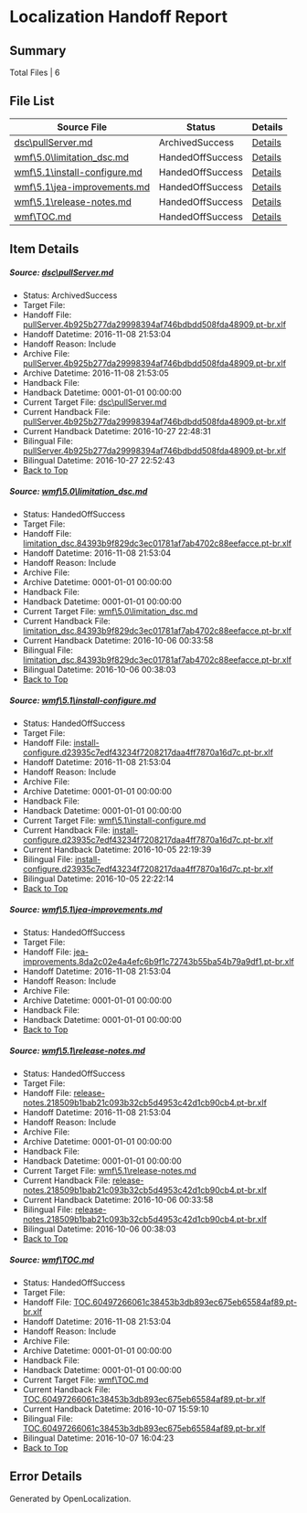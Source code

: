 # <a name='report-top'></a> Localization Handoff Report

## Summary
 Total Files | 6

## File List
 Source File | Status | Details 
 ----------- | ------ | ------- 
 [dsc\pullServer.md](https://github.com/PowerShell/powerShell-Docs/blob/33db56d0a5883a95b71f3ad38b3a3eee63b6b835/dsc/pullServer.md) | ArchivedSuccess | [Details](#8a1190f79488036eea9be27a65bbdcd5e328c38a83)
 [wmf\5.0\limitation_dsc.md](https://github.com/PowerShell/powerShell-Docs/blob/53708466896a0a80d8285dd7221ccd62c4094c36/wmf/5.0/limitation_dsc.md) | HandedOffSuccess | [Details](#c93c664f6970178cd05f0316b05e155ad1355a232363)
 [wmf\5.1\install-configure.md](https://github.com/PowerShell/powerShell-Docs/blob/0c136264c9fe4e92771e4423011c2fa959f30e93/wmf/5.1/install-configure.md) | HandedOffSuccess | [Details](#21f26830cdc20a90ce48aa09bc7013d733242ae92387)
 [wmf\5.1\jea-improvements.md](https://github.com/PowerShell/powerShell-Docs/blob/37edecc88cf36cfb2f1800452b9586f15ce3a088/wmf/5.1/jea-improvements.md) | HandedOffSuccess | [Details](#bd01ff0d208717511505a1aedf9eeaa303d08dbe2388)
 [wmf\5.1\release-notes.md](https://github.com/PowerShell/powerShell-Docs/blob/965669e580e5322889f75f8a7684174a017d89b8/wmf/5.1/release-notes.md) | HandedOffSuccess | [Details](#e3d71b09896865ab24032f4e069e486b448d937a2393)
 [wmf\TOC.md](https://github.com/PowerShell/powerShell-Docs/blob/f6786c847858d73a61f2771765dc91717ecb6775/wmf/TOC.md) | HandedOffSuccess | [Details](#5c4f9482c0a1d75ac4da53bc1cf27d87077d9e682414)

## Item Details
##### <a name='8a1190f79488036eea9be27a65bbdcd5e328c38a83'></a> Source: [dsc\pullServer.md](https://github.com/PowerShell/powerShell-Docs/blob/33db56d0a5883a95b71f3ad38b3a3eee63b6b835/dsc/pullServer.md)
* Status: ArchivedSuccess
* Target File: 
* Handoff File: [pullServer.4b925b277da29998394af746bdbdd508fda48909.pt-br.xlf](https://github.com/PowerShell/powerShell-Docs.handoff/blob/7e0026845e791462618205f58e10b4be6711bfdf/ol-handoff/PowerShell/powerShell-Docs.pt-br/live/pullServer.4b925b277da29998394af746bdbdd508fda48909.pt-br.xlf)
* Handoff Datetime: 2016-11-08 21:53:04
* Handoff Reason: Include
* Archive File: [pullServer.4b925b277da29998394af746bdbdd508fda48909.pt-br.xlf](https://github.com/PowerShell/powerShell-Docs.handoff/blob/b639041679b4022c1d772fb5c3a988fd069e9211/ol-archive/PowerShell/powerShell-Docs.pt-br/live/pullServer.4b925b277da29998394af746bdbdd508fda48909.pt-br.xlf)
* Archive Datetime: 2016-11-08 21:53:05
* Handback File: 
* Handback Datetime: 0001-01-01 00:00:00
* Current Target File: [dsc\pullServer.md](https://github.com/PowerShell/powerShell-Docs.pt-br/blob/3c9285114d3999c478d0b4ffba69acaef8c42d6d/dsc/pullServer.md)
* Current Handback File: [pullServer.4b925b277da29998394af746bdbdd508fda48909.pt-br.xlf](https://github.com/PowerShell/powerShell-Docs.handback/blob/b3e1c1f8170e94bfdafb3af4a37c1a6f384b12fd/ol-handback/PowerShell/powerShell-Docs.pt-br/live/pullServer.4b925b277da29998394af746bdbdd508fda48909.pt-br.xlf)
* Current Handback Datetime: 2016-10-27 22:48:31
* Bilingual File: [pullServer.4b925b277da29998394af746bdbdd508fda48909.pt-br.xlf](https://github.com/PowerShell/powerShell-Docs.handback/blob/b3e1c1f8170e94bfdafb3af4a37c1a6f384b12fd/ol-handback/PowerShell/powerShell-Docs.pt-br/live/pullServer.4b925b277da29998394af746bdbdd508fda48909.pt-br.xlf)
* Bilingual Datetime: 2016-10-27 22:52:43
* [Back to Top](#report-top)

##### <a name='c93c664f6970178cd05f0316b05e155ad1355a232363'></a> Source: [wmf\5.0\limitation_dsc.md](https://github.com/PowerShell/powerShell-Docs/blob/53708466896a0a80d8285dd7221ccd62c4094c36/wmf/5.0/limitation_dsc.md)
* Status: HandedOffSuccess
* Target File: 
* Handoff File: [limitation_dsc.84393b9f829dc3ec01781af7ab4702c88eefacce.pt-br.xlf](https://github.com/PowerShell/powerShell-Docs.handoff/blob/7e0026845e791462618205f58e10b4be6711bfdf/ol-handoff/PowerShell/powerShell-Docs.pt-br/live/limitation_dsc.84393b9f829dc3ec01781af7ab4702c88eefacce.pt-br.xlf)
* Handoff Datetime: 2016-11-08 21:53:04
* Handoff Reason: Include
* Archive File: 
* Archive Datetime: 0001-01-01 00:00:00
* Handback File: 
* Handback Datetime: 0001-01-01 00:00:00
* Current Target File: [wmf\5.0\limitation_dsc.md](https://github.com/PowerShell/powerShell-Docs.pt-br/blob/c70069b107795be9e8aa29f34281dea6eec9edc8/wmf/5.0/limitation_dsc.md)
* Current Handback File: [limitation_dsc.84393b9f829dc3ec01781af7ab4702c88eefacce.pt-br.xlf](https://github.com/PowerShell/powerShell-Docs.handback/blob/c4bef11c55c98f6827ea82bca5ea778dd2ad3010/ol-handback/PowerShell/powerShell-Docs.pt-br/live/limitation_dsc.84393b9f829dc3ec01781af7ab4702c88eefacce.pt-br.xlf)
* Current Handback Datetime: 2016-10-06 00:33:58
* Bilingual File: [limitation_dsc.84393b9f829dc3ec01781af7ab4702c88eefacce.pt-br.xlf](https://github.com/PowerShell/powerShell-Docs.handback/blob/c4bef11c55c98f6827ea82bca5ea778dd2ad3010/ol-handback/PowerShell/powerShell-Docs.pt-br/live/limitation_dsc.84393b9f829dc3ec01781af7ab4702c88eefacce.pt-br.xlf)
* Bilingual Datetime: 2016-10-06 00:38:03
* [Back to Top](#report-top)

##### <a name='21f26830cdc20a90ce48aa09bc7013d733242ae92387'></a> Source: [wmf\5.1\install-configure.md](https://github.com/PowerShell/powerShell-Docs/blob/0c136264c9fe4e92771e4423011c2fa959f30e93/wmf/5.1/install-configure.md)
* Status: HandedOffSuccess
* Target File: 
* Handoff File: [install-configure.d23935c7edf43234f7208217daa4ff7870a16d7c.pt-br.xlf](https://github.com/PowerShell/powerShell-Docs.handoff/blob/7e0026845e791462618205f58e10b4be6711bfdf/ol-handoff/PowerShell/powerShell-Docs.pt-br/live/install-configure.d23935c7edf43234f7208217daa4ff7870a16d7c.pt-br.xlf)
* Handoff Datetime: 2016-11-08 21:53:04
* Handoff Reason: Include
* Archive File: 
* Archive Datetime: 0001-01-01 00:00:00
* Handback File: 
* Handback Datetime: 0001-01-01 00:00:00
* Current Target File: [wmf\5.1\install-configure.md](https://github.com/PowerShell/powerShell-Docs.pt-br/blob/b7bb46a9ca81f482c5b9e44237088a6d14874b14/wmf/5.1/install-configure.md)
* Current Handback File: [install-configure.d23935c7edf43234f7208217daa4ff7870a16d7c.pt-br.xlf](https://github.com/PowerShell/powerShell-Docs.handback/blob/31ad29104cc556166f1321af824324fd492f671e/ol-handback/PowerShell/powerShell-Docs.pt-br/live/install-configure.d23935c7edf43234f7208217daa4ff7870a16d7c.pt-br.xlf)
* Current Handback Datetime: 2016-10-05 22:19:39
* Bilingual File: [install-configure.d23935c7edf43234f7208217daa4ff7870a16d7c.pt-br.xlf](https://github.com/PowerShell/powerShell-Docs.handback/blob/31ad29104cc556166f1321af824324fd492f671e/ol-handback/PowerShell/powerShell-Docs.pt-br/live/install-configure.d23935c7edf43234f7208217daa4ff7870a16d7c.pt-br.xlf)
* Bilingual Datetime: 2016-10-05 22:22:14
* [Back to Top](#report-top)

##### <a name='bd01ff0d208717511505a1aedf9eeaa303d08dbe2388'></a> Source: [wmf\5.1\jea-improvements.md](https://github.com/PowerShell/powerShell-Docs/blob/37edecc88cf36cfb2f1800452b9586f15ce3a088/wmf/5.1/jea-improvements.md)
* Status: HandedOffSuccess
* Target File: 
* Handoff File: [jea-improvements.8da2c02e4a4efc6b9f1c72743b55ba54b79a9df1.pt-br.xlf](https://github.com/PowerShell/powerShell-Docs.handoff/blob/7e0026845e791462618205f58e10b4be6711bfdf/ol-handoff/PowerShell/powerShell-Docs.pt-br/live/jea-improvements.8da2c02e4a4efc6b9f1c72743b55ba54b79a9df1.pt-br.xlf)
* Handoff Datetime: 2016-11-08 21:53:04
* Handoff Reason: Include
* Archive File: 
* Archive Datetime: 0001-01-01 00:00:00
* Handback File: 
* Handback Datetime: 0001-01-01 00:00:00
* [Back to Top](#report-top)

##### <a name='e3d71b09896865ab24032f4e069e486b448d937a2393'></a> Source: [wmf\5.1\release-notes.md](https://github.com/PowerShell/powerShell-Docs/blob/965669e580e5322889f75f8a7684174a017d89b8/wmf/5.1/release-notes.md)
* Status: HandedOffSuccess
* Target File: 
* Handoff File: [release-notes.218509b1bab21c093b32cb5d4953c42d1cb90cb4.pt-br.xlf](https://github.com/PowerShell/powerShell-Docs.handoff/blob/7e0026845e791462618205f58e10b4be6711bfdf/ol-handoff/PowerShell/powerShell-Docs.pt-br/live/release-notes.218509b1bab21c093b32cb5d4953c42d1cb90cb4.pt-br.xlf)
* Handoff Datetime: 2016-11-08 21:53:04
* Handoff Reason: Include
* Archive File: 
* Archive Datetime: 0001-01-01 00:00:00
* Handback File: 
* Handback Datetime: 0001-01-01 00:00:00
* Current Target File: [wmf\5.1\release-notes.md](https://github.com/PowerShell/powerShell-Docs.pt-br/blob/c70069b107795be9e8aa29f34281dea6eec9edc8/wmf/5.1/release-notes.md)
* Current Handback File: [release-notes.218509b1bab21c093b32cb5d4953c42d1cb90cb4.pt-br.xlf](https://github.com/PowerShell/powerShell-Docs.handback/blob/c4bef11c55c98f6827ea82bca5ea778dd2ad3010/ol-handback/PowerShell/powerShell-Docs.pt-br/live/release-notes.218509b1bab21c093b32cb5d4953c42d1cb90cb4.pt-br.xlf)
* Current Handback Datetime: 2016-10-06 00:33:58
* Bilingual File: [release-notes.218509b1bab21c093b32cb5d4953c42d1cb90cb4.pt-br.xlf](https://github.com/PowerShell/powerShell-Docs.handback/blob/c4bef11c55c98f6827ea82bca5ea778dd2ad3010/ol-handback/PowerShell/powerShell-Docs.pt-br/live/release-notes.218509b1bab21c093b32cb5d4953c42d1cb90cb4.pt-br.xlf)
* Bilingual Datetime: 2016-10-06 00:38:03
* [Back to Top](#report-top)

##### <a name='5c4f9482c0a1d75ac4da53bc1cf27d87077d9e682414'></a> Source: [wmf\TOC.md](https://github.com/PowerShell/powerShell-Docs/blob/f6786c847858d73a61f2771765dc91717ecb6775/wmf/TOC.md)
* Status: HandedOffSuccess
* Target File: 
* Handoff File: [TOC.60497266061c38453b3db893ec675eb65584af89.pt-br.xlf](https://github.com/PowerShell/powerShell-Docs.handoff/blob/7e0026845e791462618205f58e10b4be6711bfdf/ol-handoff/PowerShell/powerShell-Docs.pt-br/live/TOC.60497266061c38453b3db893ec675eb65584af89.pt-br.xlf)
* Handoff Datetime: 2016-11-08 21:53:04
* Handoff Reason: Include
* Archive File: 
* Archive Datetime: 0001-01-01 00:00:00
* Handback File: 
* Handback Datetime: 0001-01-01 00:00:00
* Current Target File: [wmf\TOC.md](https://github.com/PowerShell/powerShell-Docs.pt-br/blob/b3bbe6743772ed8ead9ed7b33d7068321f413062/wmf/TOC.md)
* Current Handback File: [TOC.60497266061c38453b3db893ec675eb65584af89.pt-br.xlf](https://github.com/PowerShell/powerShell-Docs.handback/blob/a2b8d61b87fa7192de5a7f80519962720d6c17bd/ol-handback/PowerShell/powerShell-Docs.pt-br/live/TOC.60497266061c38453b3db893ec675eb65584af89.pt-br.xlf)
* Current Handback Datetime: 2016-10-07 15:59:10
* Bilingual File: [TOC.60497266061c38453b3db893ec675eb65584af89.pt-br.xlf](https://github.com/PowerShell/powerShell-Docs.handback/blob/a2b8d61b87fa7192de5a7f80519962720d6c17bd/ol-handback/PowerShell/powerShell-Docs.pt-br/live/TOC.60497266061c38453b3db893ec675eb65584af89.pt-br.xlf)
* Bilingual Datetime: 2016-10-07 16:04:23
* [Back to Top](#report-top)


## Error Details

Generated by OpenLocalization.
